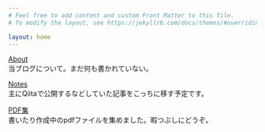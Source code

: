 ```yaml
---
# Feel free to add content and custom Front Matter to this file.
# To modify the layout, see https://jekyllrb.com/docs/themes/#overriding-theme-defaults

layout: home
---
```


[About](about)<br>
当ブログについて。まだ何も書かれていない。

[Notes](/notes)<br>
主にQiitaで公開するなどしていた記事をこっちに移す予定です。

[PDF集](/pdf)<br>
書いたり作成中のpdfファイルを集めました。暇つぶしにどうぞ。

